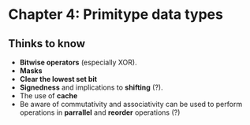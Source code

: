 # Chapter 4: Primitype data types

## Thinks to know
- **Bitwise operators** (especially XOR).
- **Masks**
- **Clear the lowest set bit**
- **Signedness** and implications to **shifting** (?).
- The use of **cache**
- Be aware of commutativity and associativity can be used to perform operations in **parrallel** and **reorder** operations (?)
